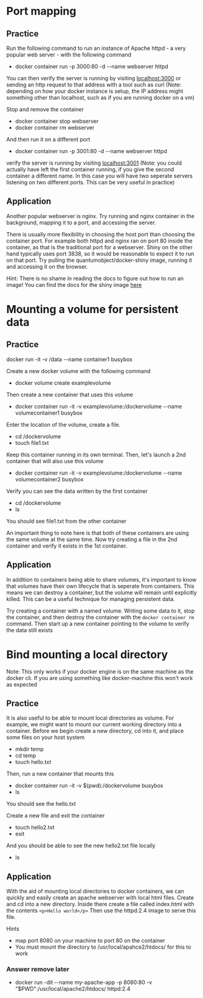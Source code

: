 # Port mapping

## Practice
Run the following command to run an instance of Apache httpd - a very popular
web server - with the following command

* docker container run -p 3000:80 -d --name webserver httpd

You can then verify the server is running by visiting [localhost:3000](localhost:3000)
or sending an http request to that address with a tool such as curl (Note: depending on how your docker instance
is setup, the IP address might something other than localhost, such as if you are
running docker on a vm)

Stop and remove the container
* docker container stop webserver
* docker container rm webserver

And then run it on a different port

* docker container run -p 3001:80 -d --name webserver httpd

verify the server is running by visiting [localhost:3001](localhost:3001)
(Note: you could actually have left the first container running, if you give the 
second container a different name. In this case you will have two seperate servers
listening on two different ports. This can be very useful in practice)


## Application
Another popular webserver is nginx. Try running and nginx container in the background,
mapping it to a port, and accessing the server.

There is usually more flexibility in choosing the host port than choosing the container port.
For example both httpd and nginx ran on port 80 inside the container, as that is the traditional
port for a webserver. Shiny on the other hand typically uses port 3838, so it would be reasonable
to expect it to run on that port. Try pulling the quantumobject/docker-shiny image, running it
and accessing it on the browser.

Hint: There is no shame in reading the docs to figure out how to run an image! You can find
the docs for the shiny image [here](quantumobject/docker-shiny)

# Mounting a volume for persistent data

## Practice
 docker run -it -v /data --name container1 busybox

Create a new docker volume with the following command

* docker volume create examplevolume

Then create a new container that uses this volume

* docker container run -it -v examplevolume:/dockervolume --name volumecontainer1 busybox

Enter the location of the volume, create a file. 
* cd /dockervolume
* touch file1.txt

Keep this container running in its own terminal. Then, let's launch a 2nd container that
will also use this volume

* docker container run -it -v examplevolume:/dockervolume --name volumecontainer2 busybox

Verify you can see the data written by the first container
* cd /dockervolume
* ls

You should see file1.txt from the other container

An important thing to note here is that both of these containers are using the same volume at the same time.
Now try creating a file in the 2nd container and verify it exists in the 1st container.

## Application
In addition to containers being able to share volumes, it's important to know that volumes have their own
lifecycle that is seperate from containers. This means we can destroy a container, but the volume will
remain until explicitly killed. This can be a useful technique for managing persistent data.

Try creating a container with a named volume. Writing some data to it, stop the container, and then
destroy the container with the `docker container rm` command. Then start up a new container pointing
to the volume to verify the data still exists

# Bind mounting a local directory
Note: This only works if your docker engine is on the same machine as the docker cli. If you are
using something like docker-machine this won't work as expected

## Practice
It is also useful to be able to mount local directories as volume. For example, we might want
to mount our current working directory into a container. Before we begin create a new directory,
cd into it, and place some files on your host system
* mkdir temp
* cd temp
* touch hello.txt
 
Then, run a new container that mounts this
* docker container run -it -v $(pwd):/dockervolume busybox
* ls

You should see the hello.txt

Create a new file and exit the container
* touch hello2.txt
* exit

And you should be able to see the new hello2.txt file locally
* ls

## Application
With the aid of mounting local directories to docker containers, we can quickly and easily
create an apache webserver with local html files. Create and cd into a new directory. Inside
there create a file called index.html with the contents `<p>Hello world</p>` Then use the 
httpd:2.4 image to serve this file.

Hints
* map port 8080 on your machine to port 80 on the container
* You must mount the directory to /usr/local/apahce2/htdocs/ for this to work


### Answer remove later
 * docker run -dit --name my-apache-app -p 8080:80 -v "$PWD":/usr/local/apache2/htdocs/ httpd:2.4
